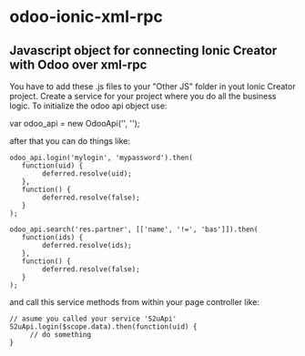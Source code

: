 # odoo-ionic-xml-rpc
## Javascript object for connecting Ionic Creator with Odoo over xml-rpc

You have to add these .js files to your "Other JS" folder in yout Ionic Creator project. Create a service for your project where you do all the business logic. To initialize the odoo api object use:

var odoo_api = new OdooApi('<url from your odoo instance>', '<database you want to use>');

after that you can do things like:

```
odoo_api.login('mylogin', 'mypassword').then(
   function(uid) {
        deferred.resolve(uid);
   }, 
   function() {
        deferred.resolve(false);
   }
);
```

```
odoo_api.search('res.partner', [['name', '!=', 'bas']]).then(
   function(ids) {
        deferred.resolve(ids);
   }, 
   function() {
        deferred.resolve(false);
   }
);
```
and call this service methods from within your page controller like:

```
// asume you called your service 'S2uApi'
S2uApi.login($scope.data).then(function(uid) {
     // do something
}
```
